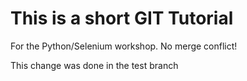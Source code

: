 # This is a short GIT Tutorial

For the Python/Selenium workshop. No merge conflict!

This change was done in the test branch
